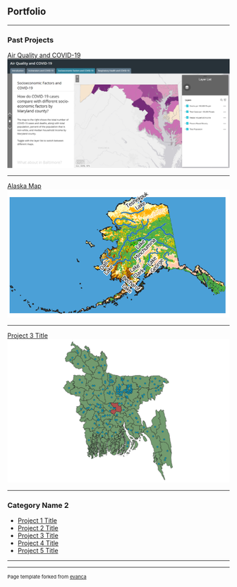 ## Portfolio

---

### Past Projects

[Air Quality and COVID-19](/sample_page)
<img src="images/project_1_github.png?raw=true"/>

---
[Alaska Map](/pdf/sample_presentation.pdf)
<img src="images/project_2_github.png?raw=true"/>

---
[Project 3 Title](http://example.com/)
<img src="images/project_3_github.png?raw=true"/>

---

### Category Name 2

- [Project 1 Title](http://example.com/)
- [Project 2 Title](http://example.com/)
- [Project 3 Title](http://example.com/)
- [Project 4 Title](http://example.com/)
- [Project 5 Title](http://example.com/)

---




---
<p style="font-size:11px">Page template forked from <a href="https://github.com/evanca/quick-portfolio">evanca</a></p>
<!-- Remove above link if you don't want to attibute -->
